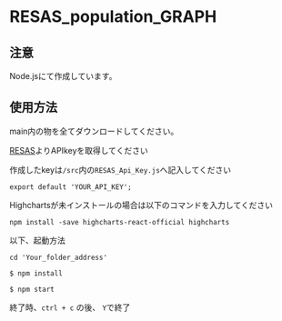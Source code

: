 # RESAS_population_GRAPH

## 注意

Node.jsにて作成しています。

## 使用方法

main内の物を全てダウンロードしてください。  

[RESAS](https://opendata.resas-portal.go.jp/)よりAPIkeyを取得してください  

作成したkeyは`/src`内の`RESAS_Api_Key.js`へ記入してください  

`export default 'YOUR_API_KEY';`

Highchartsが未インストールの場合は以下のコマンドを入力してください

`npm install -save highcharts-react-official highcharts`  

以下、起動方法  
  
`cd 'Your_folder_address'`  

`$ npm install`  

`$ npm start`
  
終了時、`ctrl + c` の後、 `Y`で終了
